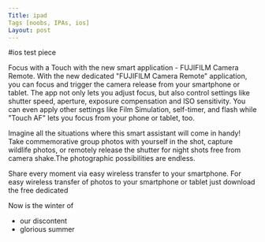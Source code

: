 ```yaml
---
Title: ipad
Tags [noobs, IPAs, ios]
Layout: post
---
```


#ios test piece

Focus with a Touch with the new smart application - FUJIFILM Camera Remote.
With the new dedicated "FUJIFILM Camera Remote" application, you can focus and trigger the camera release from your smartphone or tablet. The app not only lets you adjust focus, but also control settings like shutter speed, aperture, exposure compensation and ISO sensitivity. You can even apply other settings like Film Simulation, self-timer, and flash while "Touch AF" lets you focus from your phone or tablet, too.

Imagine all the situations where this smart assistant will come in handy! Take commemorative group photos with yourself in the shot, capture wildlife photos, or remotely release the shutter for night shots free from camera shake.The photographic possibilities are endless.

Share every moment via easy wireless transfer to your smartphone.
For easy wireless transfer of photos to your smartphone or tablet just download the free dedicated

Now is the winter of

- our discontent
- glorious summer
